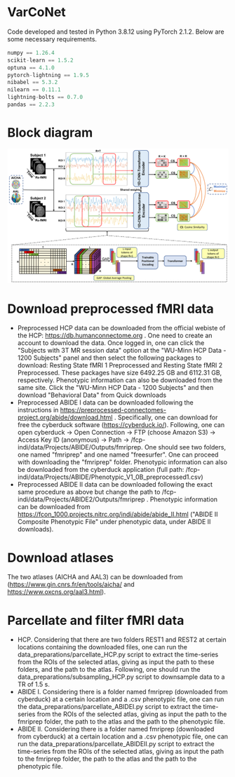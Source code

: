 # VarCoNet
Code developed and tested in Python 3.8.12 using PyTorch 2.1.2. Below are some necessary requirements.

```python
numpy == 1.26.4
scikit-learn == 1.5.2
optuna == 4.1.0
pytorch-lightning == 1.9.5
nibabel == 5.3.2
nilearn == 0.11.1
lightning-bolts == 0.7.0
pandas == 2.2.3
```

# Block diagram
![Architecture Diagram](plots/block_diagram.png)

# Download preprocessed fMRI data
- Preprocessed HCP data can be downloaded from the official webiste of the HCP: https://db.humanconnectome.org . One need to create an account to download the data. Once logged in, one can click the "Subjects with 3T MR session data" option at the "WU-Minn HCP Data - 1200 Subjects" panel and then select the following packages to download: Resting State fMRI 1 Preprocessed and Resting State fMRI 2 Preprocessed. These packages have size 6492.25 GB and 6112.31 GB, respectively. Phenotypic information can also be downloaded from the same site. Click the "WU-Minn HCP Data - 1200 Subjects" and then download "Behavioral Data" from Quick downloads
- Preprocessed ABIDE I data can be downloaded following the instructions in https://preprocessed-connectomes-project.org/abide/download.html . Specifically, one can download for free the cyberduck software (https://cyberduck.io/). Following, one can open cyberduck -> Open Connection -> FTP (choose Amazon S3) -> Access Key ID (anonymous) -> Path -> /fcp-indi/data/Projects/ABIDE/Outputs/fmriprep. One should see two folders, one named "fmriprep" and one named "freesurfer". One can proceed with downloading the "fmriprep" folder. Phenotypic information can also be downloaded from the cyberduck application (full path: /fcp-indi/data/Projects/ABIDE/Phenotypic_V1_0B_preprocessed1.csv)
- Preprocessed ABIDE II data can be downloaded following the exact same procedure as above but change the path to /fcp-indi/data/Projects/ABIDE2/Outputs/fmriprep . Phenotypic information can be downloaded from https://fcon_1000.projects.nitrc.org/indi/abide/abide_II.html ("ABIDE II Composite Phenotypic File" under phenotypic data, under ABIDE II downloads).

# Download atlases
The two atlases (AICHA and AAL3) can be downloaded from (https://www.gin.cnrs.fr/en/tools/aicha/ and https://www.oxcns.org/aal3.html).

# Parcellate and filter fMRI data
- HCP. Considering that there are two folders REST1 and REST2 at certain locations containing the downloaded files, one can run the data_preparations/parcellate_HCP.py script to extract the time-series from the ROIs of the selected atlas, giving as input the path to these folders, and the path to the atlas. Following, one should run the data_preparations/subsampling_HCP.py script to downsample data to a TR of 1.5 s.
- ABIDE I. Considering there is a folder named fmriprep (downloaded from cyberduck) at a certain location and a .csv phenotypic file, one can run the data_preparations/parcellate_ABIDEI.py script to extract the time-series from the ROIs of the selected atlas, giving as input the path to the fmriprep folder, the path to the atlas and the path to the phenotypic file.
- ABIDE II. Considering there is a folder named fmriprep (downloaded from cyberduck) at a certain location and a .csv phenotypic file, one can run the data_preparations/parcellate_ABIDEII.py script to extract the time-series from the ROIs of the selected atlas, giving as input the path to the fmriprep folder, the path to the atlas and the path to the phenotypic file.


